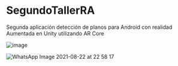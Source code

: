 # SegundoTallerRA
Segunda aplicación detección de planos para Android con realidad Aumentada en Unity utilizando AR Core

![image](https://user-images.githubusercontent.com/45986551/130384436-57266d3e-b3c3-4cb4-91c9-87d2d5737772.png)

![WhatsApp Image 2021-08-22 at 22 58 17](https://user-images.githubusercontent.com/45986551/130384452-e26209c7-6e30-4098-80ae-dac62e36f3e2.jpeg)
